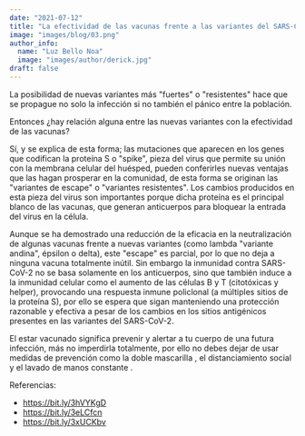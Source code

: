 ```yaml
---
date: "2021-07-12"
title: "La efectividad de las vacunas frente a las variantes del SARS-CoV-2"
image: "images/blog/03.png"
author_info: 
  name: "Luz Bello Noa"
  image: "images/author/derick.jpg"
draft: false
---
```


La posibilidad de nuevas variantes más "fuertes" o "resistentes" hace que se propague no solo la infección si no también el pánico entre la población.

Entonces ¿hay relación alguna entre las nuevas variantes con la efectividad de las vacunas?

Sí, y se explica de esta forma; las mutaciones que aparecen en los genes que codifican la proteína S o "spike", pieza del virus que permite su unión con la membrana celular del huésped, pueden conferirles nuevas ventajas que las hagan prosperar en la comunidad, de esta forma se originan las "variantes de escape" o "variantes resistentes". Los cambios producidos en esta pieza del virus son importantes porque dicha proteína es el principal blanco de las vacunas, que generan anticuerpos para bloquear la entrada del virus en la célula.

Aunque se ha demostrado una reducción de la eficacia en la neutralización de algunas vacunas frente a nuevas variantes (como lambda "variante andina", épsilon o delta), este "escape" es parcial, por lo que no deja a ninguna vacuna totalmente inútil. Sin embargo la inmunidad contra SARS-CoV-2 no se basa solamente en los anticuerpos, sino que también induce a la inmunidad celular como el aumento de las células B y T (citotóxicas y helper), provocando una respuesta inmune policlonal (a múltiples sitios de la proteína S), por ello se espera que sigan manteniendo una protección razonable y efectiva a pesar de los cambios en los sitios antigénicos presentes en las variantes del SARS-CoV-2.

El estar vacunado significa prevenir y alertar a tu cuerpo de una futura infección, más no imperdirla totalmente, por ello no debes dejar de usar medidas de prevención como la doble mascarilla , el distanciamiento social y el lavado de manos constante .

Referencias:

- https://bit.ly/3hVYKgD
- https://bit.ly/3eLCfcn
- https://bit.ly/3xUCKbv